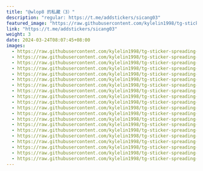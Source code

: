 ```yaml
---
title: "@wlop8 的私藏（3）"
description: "regular: https://t.me/addstickers/sicang03"
featured_image: "https://raw.githubusercontent.com/kylelin1998/tg-sticker-spreading-worldwide-images/main/img/260ba5d5-952a-4797-be34-8c23141ec820.jpg"
link: "https://t.me/addstickers/sicang03"
weight: 3
date: 2024-03-24T08:07:45+08:00
images:
  - https://raw.githubusercontent.com/kylelin1998/tg-sticker-spreading-worldwide-images/main/img/260ba5d5-952a-4797-be34-8c23141ec820.jpg
  - https://raw.githubusercontent.com/kylelin1998/tg-sticker-spreading-worldwide-images/main/img/63368268-68ec-4812-a019-f06287e68699.jpg
  - https://raw.githubusercontent.com/kylelin1998/tg-sticker-spreading-worldwide-images/main/img/2210097f-0427-418d-ac2c-c057e9c81a26.jpg
  - https://raw.githubusercontent.com/kylelin1998/tg-sticker-spreading-worldwide-images/main/img/f40f5fe3-6252-4c47-8bf0-0a458ec21613.jpg
  - https://raw.githubusercontent.com/kylelin1998/tg-sticker-spreading-worldwide-images/main/img/36cb2122-c3a6-4ea1-8270-433c9537a18d.jpg
  - https://raw.githubusercontent.com/kylelin1998/tg-sticker-spreading-worldwide-images/main/img/aae857ab-13bf-45c8-bfcd-b51ac9b55474.jpg
  - https://raw.githubusercontent.com/kylelin1998/tg-sticker-spreading-worldwide-images/main/img/ea3e3e97-d7d8-4a1d-b9cc-bd6b4c906732.jpg
  - https://raw.githubusercontent.com/kylelin1998/tg-sticker-spreading-worldwide-images/main/img/d040dc3b-0226-4ac4-b084-aba205a53544.jpg
  - https://raw.githubusercontent.com/kylelin1998/tg-sticker-spreading-worldwide-images/main/img/7717c573-4c46-4e31-a146-6894e08f505a.jpg
  - https://raw.githubusercontent.com/kylelin1998/tg-sticker-spreading-worldwide-images/main/img/b353eb80-74b7-4473-b762-91a0d3378c9b.jpg
  - https://raw.githubusercontent.com/kylelin1998/tg-sticker-spreading-worldwide-images/main/img/a1d185d4-3764-485a-8cad-64928ecd9f04.jpg
  - https://raw.githubusercontent.com/kylelin1998/tg-sticker-spreading-worldwide-images/main/img/395f40a9-0b0c-42d1-9f6b-f26452e19c41.jpg
  - https://raw.githubusercontent.com/kylelin1998/tg-sticker-spreading-worldwide-images/main/img/695724e0-4624-4e20-9647-5f71dfd4bf12.jpg
  - https://raw.githubusercontent.com/kylelin1998/tg-sticker-spreading-worldwide-images/main/img/2ab5bcef-2cec-4f20-8358-ad5d400602d3.jpg
  - https://raw.githubusercontent.com/kylelin1998/tg-sticker-spreading-worldwide-images/main/img/ec33b15e-066a-4520-b6c5-9179c085ac4f.jpg
  - https://raw.githubusercontent.com/kylelin1998/tg-sticker-spreading-worldwide-images/main/img/bce43201-9fa5-42da-8620-7321fc780e02.jpg
  - https://raw.githubusercontent.com/kylelin1998/tg-sticker-spreading-worldwide-images/main/img/ea3a77c9-cfca-4b49-9a02-7b55fb4208d8.jpg
  - https://raw.githubusercontent.com/kylelin1998/tg-sticker-spreading-worldwide-images/main/img/9be04042-ace7-435e-abb9-24ec5c7b3c47.jpg
  - https://raw.githubusercontent.com/kylelin1998/tg-sticker-spreading-worldwide-images/main/img/2ad70037-88bc-4a9f-9a2c-7c8d8600089b.jpg
  - https://raw.githubusercontent.com/kylelin1998/tg-sticker-spreading-worldwide-images/main/img/d8c725e5-411a-4418-88e1-8fcfeb7a7a08.jpg
---
```

